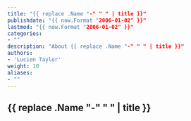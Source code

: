 ```yaml
---
title: "{{ replace .Name "-" " " | title }}"
publishdate: "{{ now.Format "2006-01-02" }}"
lastmod: "{{ now.Format "2006-01-02" }}"
categories:
- ""
description: "About {{ replace .Name "-" " " | title }}"
authors:
- 'Lucien Taylor'
weight: 10
aliases: 
- ""
---
```


## {{ replace .Name "-" " " | title }}